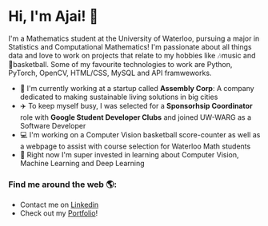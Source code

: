 # Hi, I'm Ajai! 👋

<!--
**AJ-C22/AJ-C22** is a ✨ _special_ ✨ repository because its `README.md` (this file) appears on your GitHub profile.

Here are some ideas to get you started:

- 🔭 I’m currently working on ...
- 🌱 I’m currently learning ...
- 👯 I’m looking to collaborate on ...
- 🤔 I’m looking for help with ...
- 💬 Ask me about ...
- 📫 How to reach me: ...
- 😄 Pronouns: ...
- ⚡ Fun fact: ...
-->

I'm a Mathematics student at the University of Waterloo, pursuing a major in Statistics and Computational Mathematics! I'm passionate about all things data and love to work on projects that relate to my hobbies like 🎶music and 🏀basketball. Some of my favourite technologies to work are Python, PyTorch, OpenCV, HTML/CSS, MySQL and API framweworks. 
- 🌇 I'm currently working at a startup called **Assembly Corp**: A company dedicated to making sustainable living solutions in big cities
- ✈️ To keep myself busy, I was selected for a **Sponsorhsip Coordinator** role with **Google Student Developer Clubs** and joined UW-WARG as a Software Developer
- 💻 I'm working on a Computer Vision basketball score-counter as well as a webpage to assist with course selection for Waterloo Math students
- 🤖 Right now I'm super invested in learning about Computer Vision, Machine Learning and Deep Learning

### Find me around the web 🌎:
- Contact me on [Linkedin](https://www.linkedin.com/in/ajai-chandi-036195200/)
- Check out my [Portfolio](https://aj-c22.github.io/Ajai-s-Portfolio/main.html)!
